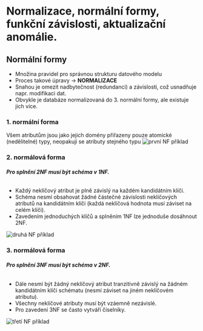 # Normalizace, normální formy, funkční závislosti, aktualizační anomálie.

## Normální formy
* Množina pravidel pro správnou strukturu datového modelu
* Proces takové úpravy -> **NORMALIZACE**
* Snahou je omezit nadbytečnost (redundanci) a závislosti, což usnadňuje napr. modifikaci dat.
* Obvykle je databáze normalizovaná do 3. normální formy, ale existuje jich více.

### 1. normální forma
Všem atributům jsou jako jejich domény přiřazeny pouze atomické (nedělitelné) typy, neopakují se atributy stejného typu
![první NF příklad](https://github.com/HoundMarty/SZZ_2020-21/blob/master/Datab%C3%A1zov%C3%A9%20syst%C3%A9my/imgs/prvni_NF.PNG "První normálová forma")

### 2. normálová forma
###### **Pro splnění 2NF musí být schéma v 1NF.**
* Každý neklíčový atribut je plně závislý na každém kandidátním klíči.
* Schéma nesmí obsahovat žádné částečné závislosti neklíčových atributů na kandidátním klíči (každá neklíčová hodnota musí záviset na celém klíči).
* Zavedením jednoduchých klíčů a splněním 1NF lze jednoduše dosáhnout 2NF.

![druhá NF příklad](https://github.com/HoundMarty/SZZ_2020-21/blob/master/Datab%C3%A1zov%C3%A9%20syst%C3%A9my/imgs/druha_NF.PNG "Druhá normálová forma")

### 3. normálová forma
###### **Pro splnění 3NF musí být schéma v 2NF.**
* Dále nesmí být žádný neklíčový atribut tranzitivně závislý na žádném kandidátním klíči schématu (nesmí záviset na jiném neklíčovém atributu).
* Všechny neklíčové atributy musí být vzáemně nezávislé.
* Pro zavedení 3NF se často vytváří číselníky.

![třetí NF příklad](https://github.com/HoundMarty/SZZ_2020-21/blob/master/Datab%C3%A1zov%C3%A9%20syst%C3%A9my/imgs/treti_NF.PNG "Třetí normálová forma")

[//]: # (https://akela.mendelu.cz/~xturcin0/naOstro/Navrh_databaze.pdf <- zdroj)
